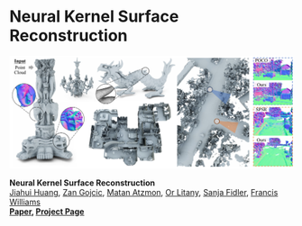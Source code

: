# Neural Kernel Surface Reconstruction

![NKSR](teaser.png)

**Neural Kernel Surface Reconstruction**<br>
[Jiahui Huang](https://huangjh-pub.github.io/),
[Zan Gojcic](https://zgojcic.github.io/),
[Matan Atzmon](https://matanatz.github.io/),
[Or Litany](https://orlitany.github.io/), 
[Sanja Fidler](https://www.cs.toronto.edu/~fidler/),
[Francis Williams](https://www.fwilliams.info/) <br>
**[Paper](https://arxiv.org/abs/2305.19590), [Project Page](https://research.nvidia.com/labs/toronto-ai/NKSR/)**
